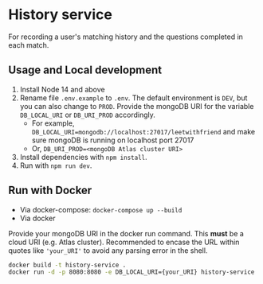 # History service
For recording a user's matching history and the questions completed in each match.

## Usage and Local development
1. Install Node 14 and above
2. Rename file `.env.example` to `.env`. The default environment is `DEV`, but you can also change to `PROD`. Provide the mongoDB URI for the variable `DB_LOCAL_URI` or `DB_URI_PROD` accordingly.
    * For example, `DB_LOCAL_URI=mongodb://localhost:27017/leetwithfriend` and make sure mongoDB is running on localhost port 27017
    * Or, `DB_URI_PROD=<mongoDB Atlas cluster URI>`
3. Install dependencies with `npm install`.
4. Run with `npm run dev`.

## Run with Docker
- Via docker-compose: `docker-compose up --build`
- Via docker

Provide your mongoDB URI in the docker run command. This **must** be a cloud URI (e.g. Atlas cluster). Recommended to encase the URL within quotes like `'your_URI'` to avoid any parsing error in the shell.
```bash
docker build -t history-service .
docker run -d -p 8080:8080 -e DB_LOCAL_URI={your_URI} history-service
```
